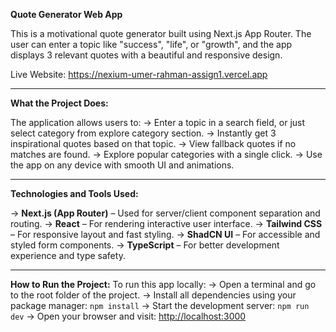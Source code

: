 **Quote Generator Web App**

This is a motivational quote generator built using Next.js App Router. The user can enter a topic like "success", "life", or "growth", and the app displays 3 relevant quotes with a beautiful and responsive design.

Live Website: https://nexium-umer-rahman-assign1.vercel.app

---


**What the Project Does:**

The application allows users to:
→ Enter a topic in a search field, or just select category from explore category section.
→ Instantly get 3 inspirational quotes based on that topic.
→ View fallback quotes if no matches are found.
→ Explore popular categories with a single click.
→ Use the app on any device with smooth UI and animations.

---

**Technologies and Tools Used:**

→ **Next.js (App Router)** – Used for server/client component separation and routing.
→ **React** – For rendering interactive user interface.
→ **Tailwind CSS** – For responsive layout and fast styling.
→ **ShadCN UI** – For accessible and styled form components.
→ **TypeScript** – For better development experience and type safety.

---


**How to Run the Project:**
To run this app locally:
→ Open a terminal and go to the root folder of the project.
→ Install all dependencies using your package manager:
`npm install`
→ Start the development server:
`npm run dev`
→ Open your browser and visit:
[http://localhost:3000](http://localhost:3000)


